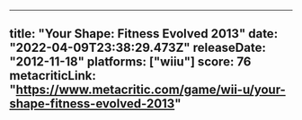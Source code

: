 
---
title: "Your Shape: Fitness Evolved 2013"
date: "2022-04-09T23:38:29.473Z"
releaseDate: "2012-11-18"
platforms: ["wiiu"]
score: 76
metacriticLink: "https://www.metacritic.com/game/wii-u/your-shape-fitness-evolved-2013"
---
